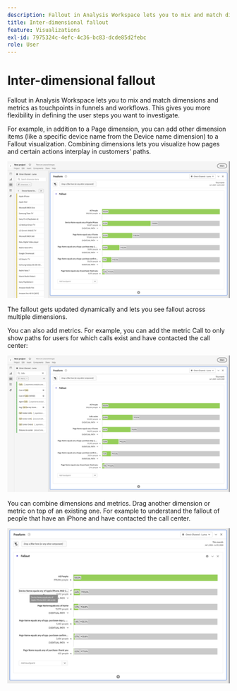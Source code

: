 ```yaml
---
description: Fallout in Analysis Workspace lets you to mix and match dimensions and metrics as touchpoints in funnels and workflows. This gives you more flexibility in defining the user steps you want to investigate.
title: Inter-dimensional fallout
feature: Visualizations
exl-id: 7975324c-4efc-4c36-bc83-dcde85d2febc
role: User
---
```

# Inter-dimensional fallout

Fallout in Analysis Workspace lets you to mix and match dimensions and metrics as touchpoints in funnels and workflows. This gives you more flexibility in defining the user steps you want to investigate.

For example, in addition to a Page dimension, you can add other dimension items (like a specific device name from the Device name dimension) to a Fallout visualization. Combining dimensions lets you visualize how pages and certain actions interplay in customers' paths.

![The All Visits view showing multiple dimensions as touchpoints.](assets/fallout-otherdimension.png)

The fallout gets updated dynamically and lets you see fallout across multiple dimensions.

You can also add metrics. For example, you can add the metric Call to only show paths for users for which calls exist and have contacted the call center:

![The All Visits view showing the added metric: "Shared Photo".](assets/fallout-metrics.png)

You can combine dimensions and metrics. Drag another dimension or metric on top of an existing one. For example to understand the fallout of people that have an iPhone and have contacted the call center.

![The All Visits view showing the added Action Name: Shared AND Shared Photo metric.](assets/fallout-combined.png)
